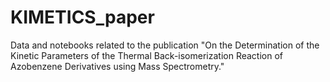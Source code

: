 # KIMETICS_paper
Data and notebooks related to the publication "On the Determination of the Kinetic Parameters of the Thermal Back-isomerization Reaction of Azobenzene Derivatives using Mass Spectrometry."
